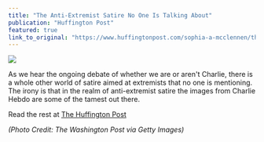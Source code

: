 ```yaml
---
title: "The Anti-Extremist Satire No One Is Talking About"
publication: "Huffington Post"
featured: true
link_to_original: "https://www.huffingtonpost.com/sophia-a-mcclennen/the-antiextremist-satire-_b_6519000.html"
---
```

![](/assets/img/mcl-anti-extremist-satire.jpg)

As we hear the ongoing debate of whether we are or aren't Charlie, there is a whole other world of satire aimed at extremists that no one is mentioning. The irony is that in the realm of anti-extremist satire the images from Charlie Hebdo are some of the tamest out there.

Read the rest at [The Huffington Post](https://www.huffingtonpost.com/sophia-a-mcclennen/the-antiextremist-satire-_b_6519000.html)

_(Photo Credit: The Washington Post via Getty Images)_
